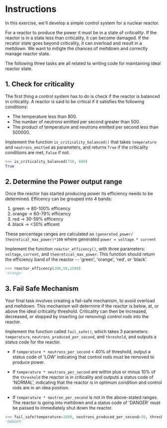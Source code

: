 # Instructions

In this exercise, we'll develop a simple control system for a nuclear reactor.

For a reactor to produce the power it must be in a state of _criticality_.
If the reactor is in a state less than criticality, it can become damaged.
If the recator state goes beyond criticality, it can overload and result in a meltdown.
We want to mitigte the chances of meltdown and correctly manage reactor state.

The following three tasks are all related to writing code for maintaining ideal reactor state.

## 1. Check for criticality

The first thing a control system has to do is check if the reactor is balanced in criticality.
A reactor is said to be critical if it satisfies the following conditions:

- The temperature less than 800.
- The number of neutrons emitted per second greater than 500.
- The product of temperature and neutrons emitted per second less than 500000.

Implement the function `is_criticality_balanced()` that takes `temperature` and `neutrons_emitted` as parameters, and returns `True` if the criticality conditions are met, `False` if not.

```python
>>> is_criticality_balanced(750, 600)
True
```

## 2. Determine the Power output range

Once the reactor has started producing power its efficiency needs to be determined.
Efficency can be grouped into 4 bands:

1. green -> 80-100% efficency
2. orange -> 60-79% efficency
3. red -> 30-59% efficency
4. black -> <30% efficent

These percentage ranges are calculated as `(generated_power/ theoretical_max_power)*100`
where generated `power = voltage * current`

Implement the function `reactor_efficency()`, with three parameters: `voltage`,
`current`, and `theoretical_max_power`.
This function should return the efficiency band of the reactor -- 'green', 'orange', 'red', or 'black'.

```python
>>> reactor_efficency(200,50,1500)
'orange'
```

## 3. Fail Safe Mechanism

Your final task involves creating a fail-safe mechanism, to avoid overload and meltdown.
This mechanism will determine if the reactor is below, at, or above the ideal criticality threshold.
Criticality can then be increased, decreased, or stopped by inserting (or removing) control rods into the reactor.

Implement the function called `fail_safe()`, which takes 3 parameters: `temperature`,
`neutrons_produced_per_second`, and `threshold`, and outputs a status code for the reactor.

- If `temperature * neutrons_per_second` < 40% of threshold, output a status code of 'LOW'
  indicating that control rods must be removed to produce power.

- If `temperature * neutrons_per_second` are within plus or minus 10% of the `threshold`
  the reactor is in criticality and outputs a status code of 'NORMAL', indicating that the
  reactor is in optimum condition and control rods are in an idea position.

- If `temperature * neutron_per_second` is not in the above-stated ranges. The reactor is
  going into meltdown and a status code of 'DANGER' must be passed to immediately shut down the reactor.

```python
>>> fail_safe(temperature=1000, neutrons_produced_per_second=30, threshold=5000)
'DANGER'
```
